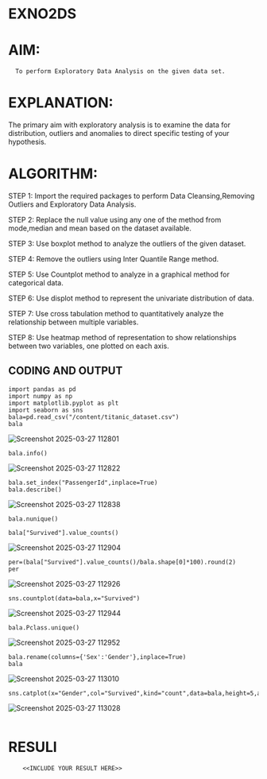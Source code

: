 # EXNO2DS
# AIM:
      To perform Exploratory Data Analysis on the given data set.
      
# EXPLANATION:
  The primary aim with exploratory analysis is to examine the data for distribution, outliers and anomalies to direct specific testing of your hypothesis.
  
# ALGORITHM:
STEP 1: Import the required packages to perform Data Cleansing,Removing Outliers and Exploratory Data Analysis.

STEP 2: Replace the null value using any one of the method from mode,median and mean based on the dataset available.

STEP 3: Use boxplot method to analyze the outliers of the given dataset.

STEP 4: Remove the outliers using Inter Quantile Range method.

STEP 5: Use Countplot method to analyze in a graphical method for categorical data.

STEP 6: Use displot method to represent the univariate distribution of data.

STEP 7: Use cross tabulation method to quantitatively analyze the relationship between multiple variables.

STEP 8: Use heatmap method of representation to show relationships between two variables, one plotted on each axis.

## CODING AND OUTPUT
```
import pandas as pd
import numpy as np
import matplotlib.pyplot as plt
import seaborn as sns
bala=pd.read_csv("/content/titanic_dataset.csv")
bala
```
![Screenshot 2025-03-27 112801](https://github.com/user-attachments/assets/13afc144-c707-475d-9b92-a9ec0c1beae9)
```
bala.info()
```
![Screenshot 2025-03-27 112822](https://github.com/user-attachments/assets/f244d7f3-ef97-4d69-b4f9-05acb2301b1a)

```
bala.set_index("PassengerId",inplace=True)
bala.describe()
```
![Screenshot 2025-03-27 112838](https://github.com/user-attachments/assets/a76c4f8d-f935-45bb-bf5a-1568d280fbf0)
```
bala.nunique()
```
```
bala["Survived"].value_counts()
```
![Screenshot 2025-03-27 112904](https://github.com/user-attachments/assets/a3b7e4ac-5029-4822-9fbf-b0429914c9f0)
```
per=(bala["Survived"].value_counts()/bala.shape[0]*100).round(2)
per
```
![Screenshot 2025-03-27 112926](https://github.com/user-attachments/assets/9681d667-b0ed-4dbb-b7e6-b3ab804ebd72)
```
sns.countplot(data=bala,x="Survived")
```
![Screenshot 2025-03-27 112944](https://github.com/user-attachments/assets/3a6dfb0e-c0ed-48ef-b04d-8c4f18b76308)
```
bala.Pclass.unique()
```
![Screenshot 2025-03-27 112952](https://github.com/user-attachments/assets/f970de42-90d4-4502-b05f-28d2393f8747)

```
bala.rename(columns={'Sex':'Gender'},inplace=True)
bala
```
![Screenshot 2025-03-27 113010](https://github.com/user-attachments/assets/51d8a83f-d388-4f5a-9aa9-63a38c359de3)
```
sns.catplot(x="Gender",col="Survived",kind="count",data=bala,height=5,aspect=.7)
```
![Screenshot 2025-03-27 113028](https://github.com/user-attachments/assets/9df74e8d-9a8b-4823-bbc7-bb5d580a8d52)
```

```



# RESULl

        <<INCLUDE YOUR RESULT HERE>>
